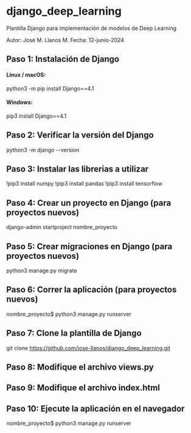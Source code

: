 # django_deep_learning

Plantilla Django para implementación de modelos de Deep Learning

Autor: José M. Llanos M.
Fecha: 12-junio-2024


## Paso 1: Instalación de Django

#### Linux / macOS:

python3 -m pip install Django==4.1

#### Windows:

pip3 install Django==4.1

## Paso 2: Verificar la versión del Django

python3 -m django --version

## Paso 3: Instalar las librerias a utilizar

!pip3 install numpy
!pip3 install pandas
!pip3 install tensorflow

## Paso 4: Crear un proyecto en Django (para proyectos nuevos)

django-admin startproject nombre_proyecto

## Paso 5: Crear migraciones en Django (para proyectos nuevos)

python3 manage.py migrate

## Paso 6: Correr la aplicación (para proyectos nuevos)

nombre_proyecto$ python3 manage.py runserver

## Paso 7: Clone la plantilla de Django

git clone https://github.com/jose-llanos/django_deep_learning.git

## Paso 8: Modifique el archivo views.py

## Paso 9: Modifique el archivo index.html

## Paso 10: Ejecute la aplicación en el navegador

nombre_proyecto$ python3 manage.py runserver
